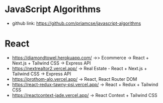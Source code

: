 JavaScript Algorithms
===

- github link: https://github.com/priamcse/javascript-algorithms


React
===

- https://diamondtowel.herokuapp.com/ ->> Ecommerce -> React + Next.js + Tailwind CSS -> Express API
- https://nextrealtor2.vercel.app/ -> Real Estate - React + Next.js + Tailwind CSS -> Express API
- https://prothom-alo.vercel.app/ -> React, React Router DOM
- https://react-redux-tawny-psi.vercel.app/ -> React + Redux + Tailwind CSS
- https://reactcontext-jade.vercel.app/ -> React Context + Tailwind CSS
